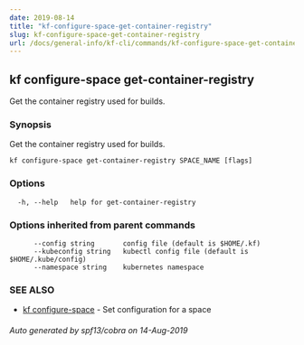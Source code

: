 ```yaml
---
date: 2019-08-14
title: "kf-configure-space-get-container-registry"
slug: kf-configure-space-get-container-registry
url: /docs/general-info/kf-cli/commands/kf-configure-space-get-container-registry/
---
```

## kf configure-space get-container-registry

Get the container registry used for builds.

### Synopsis

Get the container registry used for builds.

```
kf configure-space get-container-registry SPACE_NAME [flags]
```

### Options

```
  -h, --help   help for get-container-registry
```

### Options inherited from parent commands

```
      --config string       config file (default is $HOME/.kf)
      --kubeconfig string   kubectl config file (default is $HOME/.kube/config)
      --namespace string    kubernetes namespace
```

### SEE ALSO

* [kf configure-space](/docs/general-info/kf-cli/commands/kf-configure-space/)	 - Set configuration for a space

###### Auto generated by spf13/cobra on 14-Aug-2019
